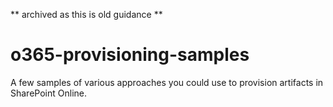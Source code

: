 ** archived as this is old guidance **

# o365-provisioning-samples
A few samples of various approaches you could use to provision artifacts in SharePoint Online.
